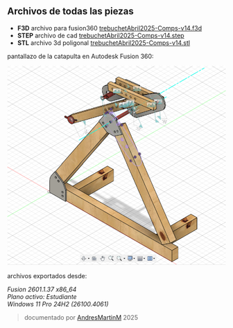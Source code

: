 ## Archivos de todas las piezas

- **F3D** archivo para fusion360 [trebuchetAbril2025-Comps-v14.f3d](trebuchetAbril2025-Comps-v14.f3d)
- **STEP** archivo de cad [trebuchetAbril2025-Comps-v14.step](trebuchetAbril2025-Comps-v14.step) 
- **STL** archivo 3d poligonal [trebuchetAbril2025-Comps-v14.stl](trebuchetAbril2025-Comps-v14.stl)

pantallazo de la catapulta en Autodesk Fusion 360:

![trebuchet en fusion 360](./img/ensamble.png)

archivos exportados desde:

*Fusion 2601.1.37 x86_64 <br>
Plano activo: Estudiante <br>
Windows 11 Pro 24H2 (26100.4061)*

>documentado por [AndresMartinM](https://github.com/AndresMartinM) 2025